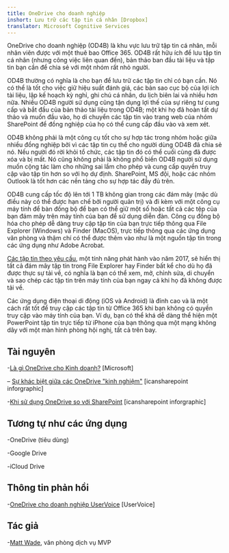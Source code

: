 ```yaml
---
title: OneDrive cho doanh nghiệp
inshort: Lưu trữ các tập tin cá nhân [Dropbox]
translator: Microsoft Cognitive Services
---
```



OneDrive cho doanh nghiệp (OD4B) là khu vực lưu trữ tập tin cá nhân, mỗi nhân viên được với một thuê bao Office 365. OD4B rất hữu ích để lưu tập tin cá nhân (nhưng công việc liên quan đến), bản thảo ban đầu tài liệu và tập tin bạn cần để chia sẻ với một nhóm rất nhỏ người.

OD4B thường có nghĩa là cho bạn để lưu trữ các tập tin chỉ có bạn cần. Nó có thể là tốt cho việc giữ hiệu suất đánh giá, các bản sao cục bộ của lợi ích tài liệu, lập kế hoạch kỳ nghỉ, ghi chú cá nhân, du lịch biên lai và nhiều hơn nữa. Nhiều OD4B người sử dụng cũng tận dụng lợi thế của sự riêng tư cung cấp và bắt đầu của bản thảo tài liệu trong OD4B; một khi họ đã hoàn tất dự thảo và muốn đầu vào, họ di chuyển các tập tin vào trang web của nhóm SharePoint để đồng nghiệp của họ có thể cung cấp đầu vào và xem xét.

OD4B không phải là một công cụ tốt cho sự hợp tác trong nhóm hoặc giữa nhiều đồng nghiệp bởi vì các tập tin cụ thể cho người dùng OD4B đã chia sẻ nó. Nếu người đó rời khỏi tổ chức, các tập tin đó có thể cuối cùng đã được xóa và bị mất. Nó cũng không phải là không phổ biến OD4B người sử dụng muốn cộng tác làm cho những sai lầm cho phép và cung cấp quyền truy cập vào tập tin hơn so với họ dự định. SharePoint, MS đội, hoặc các nhóm Outlook là tốt hơn các nền tảng cho sự hợp tác đầy đủ trên.

OD4B cung cấp tốc độ lên tới 1 TB không gian trong các đám mây (mặc dù điều này có thể được hạn chế bởi người quản trị) và đi kèm với một công cụ máy tính để bàn đồng bộ để bạn có thể giữ một số hoặc tất cả các tệp của bạn đám mây trên máy tính của bạn để sử dụng diễn đàn. Công cụ đồng bộ hóa cho phép dễ dàng truy cập tập tin của bạn trực tiếp thông qua File Explorer (Windows) và Finder (MacOS), trực tiếp thông qua các ứng dụng văn phòng và thậm chí có thể được thêm vào như là một nguồn tập tin trong các ứng dụng như Adobe Acrobat. 

[Các tập tin theo yêu cầu](https://blogs.office.com/en-us/2017/05/11/introducing-onedrive-files-on-demand-and-additional-features-making-it-easier-to-access-and-share-files/), một tính năng phát hành vào năm 2017, sẽ hiển thị tất cả đám mây tập tin trong File Explorer hay Finder bất kể cho dù họ đã được thực sự tải về, có nghĩa là bạn có thể xem, mở, chỉnh sửa, di chuyển và sao chép các tập tin trên máy tính của bạn ngay cả khi họ đã không được tải về.

Các ứng dụng điện thoại di động (iOS và Android) là đỉnh cao và là một cách rất tốt để truy cập các tập tin từ Office 365 khi bạn không có quyền truy cập vào máy tính của bạn. Ví dụ, bạn có thể khá dễ dàng thể hiện một PowerPoint tập tin trực tiếp từ iPhone của bạn thông qua một mạng không dây với một màn hình phòng hội nghị, tất cả trên bay.

Tài nguyên
---------

-[Là gì OneDrive cho
    Kinh doanh?](https://support.office.com/en-us/article/What-is-OneDrive-for-Business-187f90af-056f-47c0-9656-cc0ddca7fdc2)
    \[Microsoft\]

– [Sự khác biệt giữa các OneDrive
    "kinh nghiệm"](http://icsh.pt/OneDriveTree) \[icansharepoint
    inforgraphic\]

-[Khi sử dụng OneDrive so với SharePoint](http://icsh.pt/DocCircleOfLife) \[icansharepoint
    inforgraphic\]

Tương tự như các ứng dụng
--------------------

-OneDrive (tiêu dùng)

-Google Drive

-iCloud Drive

Thông tin phản hồi
---------

-[OneDrive cho doanh nghiệp UserVoice](https://onedrive.uservoice.com/forums/262982-onedrive/category/86090-onedrive-for-business)
    \[UserVoice\]

Tác giả
---------

-[Matt Wade](https://www.linkedin.com/in/thatmattwade/), văn phòng dịch vụ MVP

